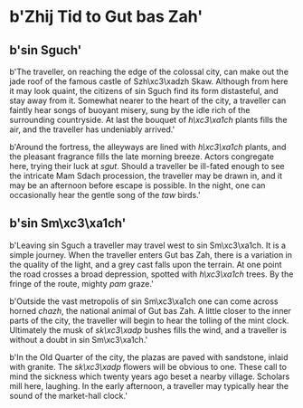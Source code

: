 # b'Zhij Tid to Gut bas Zah'

## b'sin Sguch'
b'The traveller, on reaching the edge of the colossal city, can make out the jade roof of the famous castle of Szh\xc3\xadzh Skaw. Although from here it may look quaint, the citizens of sin Sguch find its form distasteful, and stay away from it. Somewhat nearer to the heart of the city, a traveller can faintly hear songs of buoyant misery, sung by the idle rich of the surrounding countryside. At last the bouquet of *h\xc3\xa1ch* plants fills the air, and the traveller has undeniably arrived.'

b'Around the fortress, the alleyways are lined with *h\xc3\xa1ch* plants, and the pleasant fragrance fills the late morning breeze. Actors congregate here, trying their luck at *sgut*. Should a traveller be ill-fated enough to see the intricate Mam Sdach procession, the traveller may be drawn in, and it may be an afternoon before escape is possible. In the night, one can occasionally hear the gentle song of the *taw* birds.'

## b'sin Sm\xc3\xa1ch'
b'Leaving sin Sguch a traveller may travel west to sin Sm\xc3\xa1ch. It is a simple journey. When the traveller enters Gut bas Zah, there is a variation in the quality of the light, and a grey cast falls upon the terrain. At one point the road crosses a broad depression, spotted with *h\xc3\xa1ch* trees. By the fringe of the route, mighty *pam* graze.'

b'Outside the vast metropolis of sin Sm\xc3\xa1ch one can come across horned *chazh*, the national animal of Gut bas Zah. A little closer to the inner parts of the city, the traveller will begin to hear the tolling of the mint clock. Ultimately the musk of *sk\xc3\xadp* bushes fills the wind, and a traveller is without a doubt in sin Sm\xc3\xa1ch.'

b'In the Old Quarter of the city, the plazas are paved with sandstone, inlaid with granite. The *sk\xc3\xadp* flowers will be obvious to one. These call to mind the sickness which twenty years ago beset a nearby village. Scholars mill here, laughing. In the early afternoon, a traveller may typically hear the sound of the market-hall clock.'

